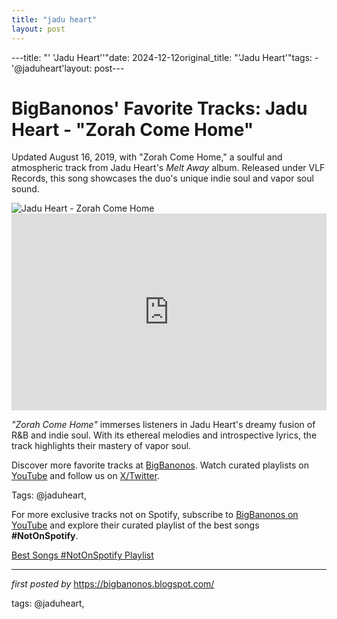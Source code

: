 ```yaml
---
title: "jadu heart"
layout: post
---
```

---title: "' 'Jadu Heart''"date: 2024-12-12original_title: "'Jadu Heart'"tags:  - '@jaduheart'layout: post---<!-- Post Title --><h1 >BigBanonos' Favorite Tracks: Jadu Heart - "Zorah Come Home"</h1> <!-- Introductory Text --><p >Updated August 16, 2019, with "Zorah Come Home," a soulful and atmospheric track from Jadu Heart's *Melt Away* album. Released under VLF Records, this song showcases the duo's unique indie soul and vapor soul sound.</p> <!-- Featured Image --><div > <img src="https://www.nme.com/wp-content/uploads/2020/08/JaduHeart2000x1270-1-696x442.jpg" alt="Jadu Heart - Zorah Come Home" /></div> <!-- YouTube Video Embed --><div > <iframe width="100%" height="315" src="https://www.youtube.com/embed/5q7ay8n4qIk" title="Zorah Come Home" frameborder="0" allow="accelerometer; autoplay; encrypted-media; gyroscope; picture-in-picture; web-share" referrerpolicy="strict-origin-when-cross-origin" allowfullscreen></iframe></div> <!-- Song Information --><div > <p><em>"Zorah Come Home"</em> immerses listeners in Jadu Heart's dreamy fusion of R&B and indie soul. With its ethereal melodies and introspective lyrics, the track highlights their mastery of vapor soul.</p></div> <!-- Footer Links --><div > <p>Discover more favorite tracks at <a href="https://bigbanonos.blogspot.com/" target="_blank">BigBanonos</a>. Watch curated playlists on <a href="https://www.youtube.com/@BigBanonos" target="_blank">YouTube</a> and follow us on <a href="https://x.com/bigbanonos" target="_blank">X/Twitter</a>.</p></div> <!-- Tags --><p >Tags: @jaduheart,</p><!--Subscribe and Playlist Links--><div>    <p>For more exclusive tracks not on Spotify, subscribe to <a href="https://www.youtube.com/@BigBanonos" target="_blank">BigBanonos on YouTube</a> and explore their curated playlist of the best songs <strong>#NotOnSpotify</strong>.</p>    <p><a href="https://www.youtube.com/playlist?list=PLtuNtuTatqI0kFahUCbtbfenC_ET5O_tr" target="_blank">Best Songs #NotOnSpotify Playlist<br /></a></p></div><hr /><p><em>first posted by</em> <a href="https://bigbanonos.blogspot.com/" rel="noopener" target="_new">https://bigbanonos.blogspot.com/</a></p><p>tags: @jaduheart,</p>